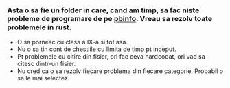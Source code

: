 ### Asta o sa fie un folder in care, cand am timp, sa fac niste probleme de programare de pe [pbinfo](https://www.pbinfo.ro). Vreau sa rezolv toate problemele in rust.
* O sa pornesc cu clasa a IX-a si tot asa.
* Nu o sa tin cont de chestiile cu limita de timp pt inceput.
* Pt problemele cu citire din fisier, ori fac ceva hardcodat, ori vad sa citesc dintr-un fisier.
* Nu cred ca o sa rezolv fiecare problema din fiecare categorie. Probabil o sa le mai selectez.
